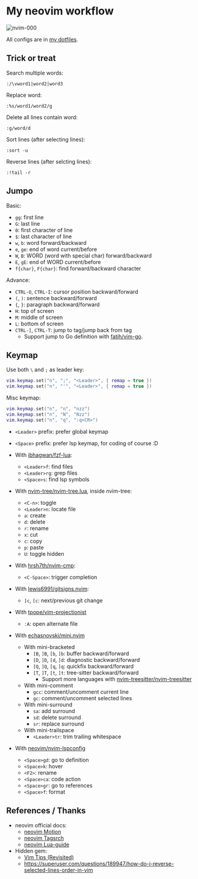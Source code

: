 # My neovim workflow

![nvim-000](https://raw.githubusercontent.com/haunt98/posts-images/main/nvim-000.jxl)

All configs are in [my dotfiles](https://github.com/haunt98/dotfiles).

## Trick or treat

Search multiple words:

```vim
:/\vword1|word2|word3
```

Replace word:

```vim
:%s/word1/word2/g
```

Delete all lines contain word:

```vim
:g/word/d
```

Sort lines (after selecting lines):

```vim
:sort -u
```

Reverse lines (after selcting lines):

```vim
:!tail -r
```

## Jumpo

Basic:

- `gg`: first line
- `G`: last line
- `0`: first character of line
- `$`: last character of line
- `w`, `b`: word forward/backward
- `e`, `ge`: end of word current/before
- `W`, `B`: WORD (word with special char) forward/backward
- `E`, `gE`: end of WORD current/before
- `f{char}`, `F{char}`: find forward/backward character

Advance:

- `CTRL-O`, `CTRL-I`: cursor position backward/forward
- `(`, `)`: sentence backward/forward
- `{`, `}`: paragraph backward/forward
- `H`: top of screen
- `M`: middle of screen
- `L`: bottom of screen
- `CTRL-]`, `CTRL-T`: jump to tag/jump back from tag
  - Support jump to Go definition with [fatih/vim-go](https://github.com/fatih/vim-go).

## Keymap

Use both `\` and `;` as leader key:

```lua
vim.keymap.set("n", ";", "<Leader>", { remap = true })
vim.keymap.set("n", "'", "<Leader>", { remap = true })
```

Misc keymap:

```lua
vim.keymap.set("n", "n", "nzz")
vim.keymap.set("n", "N", "Nzz")
vim.keymap.set("n", "q", ":q<CR>")
```

- `<Leader>` prefix: prefer global keymap
- `<Space>` prefix: prefer lsp keymap, for coding of course :D

- With [ibhagwan/fzf-lua](https://github.com/ibhagwan/fzf-lua):
  - `<Leader>f`: find files
  - `<Leader>rg`: grep files
  - `<Space>s`: find lsp symbols
- With [nvim-tree/nvim-tree.lua](https://github.com/nvim-tree/nvim-tree.lua), inside nvim-tree:
  - `<C-n>`: toggle
  - `<Leader>n`: locate file
  - `a`: create
  - `d`: delete
  - `r`: rename
  - `x`: cut
  - `c`: copy
  - `p`: paste
  - `U`: toggle hidden
- With [hrsh7th/nvim-cmp](https://github.com/hrsh7th/nvim-cmp):
  - `<C-Space>`: trigger completion
- With [lewis6991/gitsigns.nvim](https://github.com/lewis6991/gitsigns.nvim):
  - `]c`, `[c`: next/previous git change
- With [tpope/vim-projectionist](https://github.com/tpope/vim-projectionist)
  - `:A`: open alternate file
- With [echasnovski/mini.nvim](https://github.com/echasnovski/mini.nvim)
  - With mini-bracketed
    - `[B`, `]B`, `[b`, `]b`: buffer backward/forward
    - `[D`, `]D`, `[d`, `]d`: diagnostic backward/forward
    - `[Q`, `]Q`, `[q`, `]q`: quickfix backward/forward
    - `[T`, `]T`, `[t`, `]t`: tree-sitter backward/forward
      - Support more languages with [nvim-treesitter/nvim-treesitter](https://github.com/nvim-treesitter/nvim-treesitter)
  - With mini-comment
    - `gcc`: comment/uncomment current line
    - `gc`: comment/uncomment selected lines
  - With mini-surround
    - `sa`: add surround
    - `sd`: delete surround
    - `sr`: replace surround
  - With mini-trailspace
    - `<Leader>tr`: trim trailing whitespace
- With [neovim/nvim-lspconfig](https://github.com/neovim/nvim-lspconfig)
  - `<Space>gd`: go to definition
  - `<Space>k`: hover
  - `<F2>`: rename
  - `<Space>ca`: code action
  - `<Space>gr`: go to references
  - `<Space>f`: format

## References / Thanks

- neovim official docs:
  - [neovim Motion](https://neovim.io/doc/user/motion.html)
  - [neovim Tagsrch](http://neovim.io/doc/user/tagsrch.html)
  - [neovim Lua-guide](https://neovim.io/doc/user/lua-guide.html)
- Hidden gem:
  - [Vim Tips (Revisited)](https://bluz71.github.io/2021/09/10/vim-tips-revisited.html)
  - https://superuser.com/questions/189947/how-do-i-reverse-selected-lines-order-in-vim
